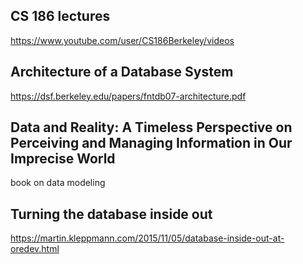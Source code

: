 
## CS 186 lectures
https://www.youtube.com/user/CS186Berkeley/videos

## Architecture of a Database System
https://dsf.berkeley.edu/papers/fntdb07-architecture.pdf

## Data and Reality: A Timeless Perspective on Perceiving and Managing Information in Our Imprecise World
book on data modeling

## Turning the database inside out
https://martin.kleppmann.com/2015/11/05/database-inside-out-at-oredev.html